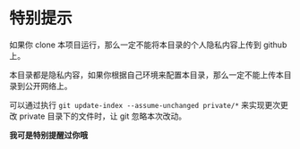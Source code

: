 # 特别提示

如果你 clone 本项目运行，那么一定不能将本目录的个人隐私内容上传到 github 上。

本目录都是隐私内容，如果你根据自己环境来配置本目录，那么一定不能上传本目录到公开网络上。

可以通过执行 ``git update-index --assume-unchanged private/*`` 来实现更次更改 private 目录下的文件时，让 git 忽略本次改动。

<b>我可是特别提醒过你哦</b>